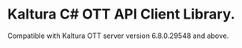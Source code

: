 # Kaltura C# OTT API Client Library.
Compatible with Kaltura OTT server version 6.8.0.29548 and above.
